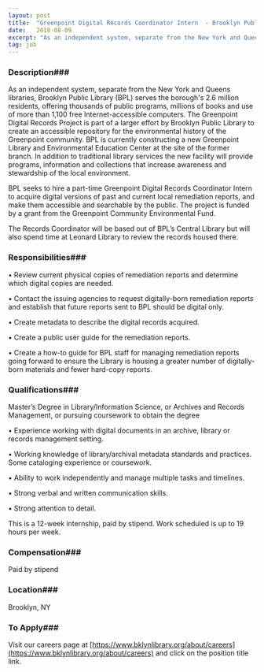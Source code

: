 ```yaml
---
layout: post
title:  "Greenpoint Digital Records Coordinator Intern  - Brooklyn Public Library"
date:   2018-08-09
excerpt: "As an independent system, separate from the New York and Queens libraries, Brooklyn Public Library (BPL) serves the borough's 2.6 million residents, offering thousands of public programs, millions of books and use of more than 1,100 free Internet-accessible computers. The Greenpoint Digital Records Project is part of a larger effort..."
tag: job
---
```


### Description###

As an independent system, separate from the New York and Queens libraries, Brooklyn Public Library (BPL) serves the borough's 2.6 million residents, offering thousands of public programs, millions of books and use of more than 1,100 free Internet-accessible computers. The Greenpoint Digital Records Project is part of a larger effort by Brooklyn Public Library to create an accessible repository for the environmental history of the Greenpoint community. BPL is currently constructing a new Greenpoint Library and Environmental Education Center at the site of the former branch. In addition to traditional library services the new facility will provide programs, information and collections that increase awareness and stewardship of the local environment.

 

BPL seeks to hire a part-time Greenpoint Digital Records Coordinator Intern to acquire digital versions of past and current local remediation reports, and make them accessible and searchable by the public. The project is funded by a grant from the Greenpoint Community Environmental Fund. 

 

The Records Coordinator will be based out of BPL’s Central Library but will also spend time at Leonard Library to review the records housed there.



### Responsibilities###


• Review current physical copies of remediation reports and determine which digital copies are needed. 

• Contact the issuing agencies to request digitally-born remediation reports and establish that future reports sent to BPL should be digital only.

• Create metadata to describe the digital records acquired.

• Create a public user guide for the remediation reports.

• Create a how-to guide for BPL staff for managing remediation reports going forward to ensure the Library is housing a greater number of digitally-born materials and fewer hard-copy reports. 



### Qualifications###

Master’s Degree in Library/Information Science, or Archives and Records Management, or pursuing coursework to obtain the degree

• Experience working with digital documents in an archive, library or records management setting.

• Working knowledge of library/archival metadata standards and practices. Some cataloging experience or coursework.

• Ability to work independently and manage multiple tasks and timelines.

• Strong verbal and written communication skills.

• Strong attention to detail.

This is a 12-week internship, paid by stipend.  Work scheduled is up to 19 hours per week.


### Compensation###

Paid by stipend


### Location###

Brooklyn, NY




### To Apply###

Visit our careers page at [https://www.bklynlibrary.org/about/careers](https://www.bklynlibrary.org/about/careers) and click on the position title link.





